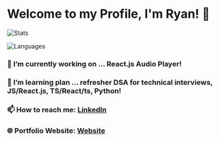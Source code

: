 # Welcome to my Profile, I'm Ryan! 👋

![Stats](https://github-readme-stats.vercel.app/api?username=RyanTren&show_icons=true&theme=dracula)

![Languages](https://github-readme-stats.vercel.app/api/top-langs/?username=RyanTren&theme=dracula)

### 🔭 I’m currently working on ... React.js Audio Player!
### 🌱 I’m learning plan ... refresher DSA for technical interviews, JS/React.js, TS/React/ts, Python!
### 📫 How to reach me: [LinkedIn](https://www.linkedin.com/in/ryantren/)
### 🌐 Portfolio Website: [Website](https://ryantren.github.io/protfolio-website/)
